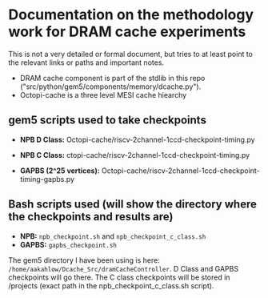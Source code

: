 # Documentation on the methodology work for DRAM cache experiments

This is not a very detailed or formal document, but tries to at least point to
the relevant links or paths and important notes.

- DRAM cache component is part of the stdlib in this repo ("src/python/gem5/components/memory/dcache.py").
- Octopi-cache is a three level MESI cache hiearchy 


## gem5 scripts used to take checkpoints

- **NPB D Class:**  Octopi-cache/riscv-2channel-1ccd-checkpoint-timing.py

- **NPB C Class:** ctopi-cache/riscv-2channel-1ccd-checkpoint-timing.py

- **GAPBS (2^25 vertices):** Octopi-cache/riscv-2channel-1ccd-checkpoint-timing-gapbs.py


## Bash scripts used (will show the directory where the checkpoints and results are)

- **NPB:** `npb_checkpoint.sh` and `npb_checkpoint_c_class.sh`
- **GAPBS:** `gapbs_checkpoint.sh`

The gem5 directory I have been using is here: `/home/aakahlow/Dcache_Src/dramCacheController`.
D Class and GAPBS checkpoints will go there. The C class checkpoints will be stored in /projects (exact path in the npb_checkpoint_c_class.sh script).